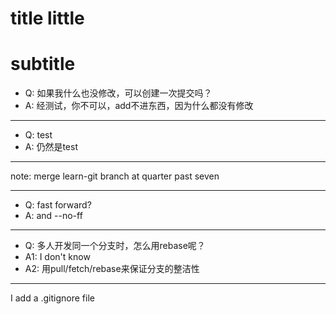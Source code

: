 # title little
# subtitle
 - Q: 如果我什么也没修改，可以创建一次提交吗？
 - A: 经测试，你不可以，add不进东西，因为什么都没有修改

--------------------------------------------------------

 - Q: test
 - A: 仍然是test

--------------------------------------------------------

note: merge learn-git branch at quarter past seven 

--------------------------------------------------------

 - Q: fast forward?
 - A: and --no-ff

--------------------------------------------------------

 - Q: 多人开发同一个分支时，怎么用rebase呢？
 - A1: I don't know
 - A2: 用pull/fetch/rebase来保证分支的整洁性

--------------------------------------------------------

 I add a .gitignore file
